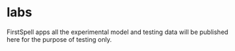 # labs
FirstSpell apps all the experimental model and testing data will be published here for the purpose of testing only.
